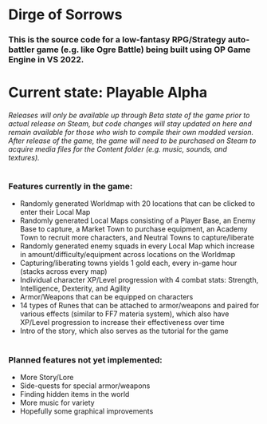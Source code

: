# Dirge of Sorrows
### This is the source code for a low-fantasy RPG/Strategy auto-battler game (e.g. like Ogre Battle) being built using OP Game Engine in VS 2022.
#
# Current state: Playable Alpha
###### Releases will only be available up through Beta state of the game prior to actual release on Steam, but code changes will stay updated on here and remain available for those who wish to compile their own modded version. After release of the game, the game will need to be purchased on Steam to acquire media files for the Content folder (e.g. music, sounds, and textures).
# 
### Features currently in the game:
- Randomly generated Worldmap with 20 locations that can be clicked to enter their Local Map
- Randomly generated Local Maps consisting of a Player Base, an Enemy Base to capture, a Market Town to purchase equipment, an Academy Town to recruit more characters, and Neutral Towns to capture/liberate
- Randomly generated enemy squads in every Local Map which increase in amount/difficulty/equipment across locations on the Worldmap
- Capturing/liberating towns yields 1 gold each, every in-game hour (stacks across every map)
- Individual character XP/Level progression with 4 combat stats: Strength, Intelligence, Dexterity, and Agility
- Armor/Weapons that can be equipped on characters
- 14 types of Runes that can be attached to armor/weapons and paired for various effects (similar to FF7 materia system), which also have XP/Level progression to increase their effectiveness over time
- Intro of the story, which also serves as the tutorial for the game
#
### Planned features not yet implemented:
- More Story/Lore
- Side-quests for special armor/weapons
- Finding hidden items in the world
- More music for variety
- Hopefully some graphical improvements
